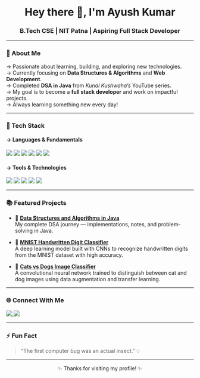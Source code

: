 <h1 align="center">Hey there 👋, I'm Ayush Kumar</h1>
<h3 align="center">B.Tech CSE | NIT Patna | Aspiring Full Stack Developer</h3>

---

### 🌟 About Me

-> Passionate about learning, building, and exploring new technologies.  
-> Currently focusing on **Data Structures & Algorithms** and **Web Development**.  
-> Completed **DSA in Java** from *Kunal Kushwaha’s* YouTube series.  
-> My goal is to become a **full stack developer** and work on impactful projects.  
-> Always learning something new every day!

---

### 🧠 Tech Stack

#### -> Languages & Fundamentals
<p>
  <img src="https://img.shields.io/badge/Java-orange?style=for-the-badge&logo=java&logoColor=white" />
  <img src="https://img.shields.io/badge/C++-blue?style=for-the-badge&logo=cplusplus&logoColor=white" />
  <img src="https://img.shields.io/badge/C-00599C?style=for-the-badge&logo=c&logoColor=white" />
  <img src="https://img.shields.io/badge/HTML5-E34F26?style=for-the-badge&logo=html5&logoColor=white" />
  <img src="https://img.shields.io/badge/CSS3-1572B6?style=for-the-badge&logo=css3&logoColor=white" />
  <img src="https://img.shields.io/badge/JavaScript-F7DF1E?style=for-the-badge&logo=javascript&logoColor=black" />
</p>

#### -> Tools & Technologies
<p>
  <img src="https://img.shields.io/badge/Git-F05032?style=for-the-badge&logo=git&logoColor=white" />
  <img src="https://img.shields.io/badge/GitHub-181717?style=for-the-badge&logo=github&logoColor=white" />
  <img src="https://img.shields.io/badge/MySQL-00758F?style=for-the-badge&logo=mysql&logoColor=white" />
  <img src="https://img.shields.io/badge/VS%20Code-0078D7?style=for-the-badge&logo=visualstudiocode&logoColor=white" />
  <img src="https://img.shields.io/badge/IntelliJ%20IDEA-000000?style=for-the-badge&logo=intellijidea&logoColor=white" />
</p>

---

### 📚 Featured Projects

- 🔹 [**Data Structures and Algorithms in Java**](https://github.com/AyushKumar9631/Data-Structures-and-Algorithms-in-Java)  
  My complete DSA journey — implementations, notes, and problem-solving in Java.

- 🔹 [**MNIST Handwritten Digit Classifier**](https://github.com/AyushKumar9631/handwritten-digit-recognition)  
  A deep learning model built with CNNs to recognize handwritten digits from the MNIST dataset with high accuracy.

- 🔹 [**Cats vs Dogs Image Classifier**](https://github.com/AyushKumar9631/cat-dog-image-recognition)  
  A convolutional neural network trained to distinguish between cat and dog images using data augmentation and transfer learning.

---

### 🌐 Connect With Me

<p align="left">
  <a href="https://linkedin.com/in/ayush-kumar-nitp" target="_blank">
    <img src="https://img.shields.io/badge/LinkedIn-0077B5?style=for-the-badge&logo=linkedin&logoColor=white"/>
  </a>
  <a href="https://github.com/AyushKumar9631" target="_blank">
    <img src="https://img.shields.io/badge/GitHub-181717?style=for-the-badge&logo=github&logoColor=white"/>
  </a>
</p>

---

### ⚡ Fun Fact
> “The first computer bug was an actual insect.” 💡

---

<p align="center">✨ Thanks for visiting my profile! ✨</p>
